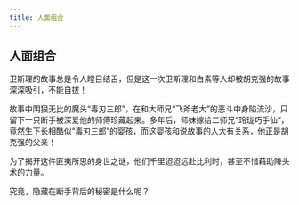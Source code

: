 ```yaml
---
title: 人面组合
---
```


## 人面组合

卫斯理的故事总是令人瞠目结舌，但是这一次卫斯理和白素等人却被胡克强的故事深深吸引，不能自拔！

故事中阴狠无比的魔头“毒刃三郎”，在和大师兄“飞斧老大”的恶斗中身陷流沙，只留下一只断手被深爱他的师傅珍藏起来。多年后，师妹嫁给二师兄“玲珑巧手仙”，竟然生下长相酷似“毒刃三郎”的婴孩，而这婴孩和说故事的人大有关系，他正是胡克强的父亲！

为了揭开这件匪夷所思的身世之谜，他们千里迢迢远赴比利时，甚至不惜藉助降头术的力量。

究竟，隐藏在断手背后的秘密是什么呢？